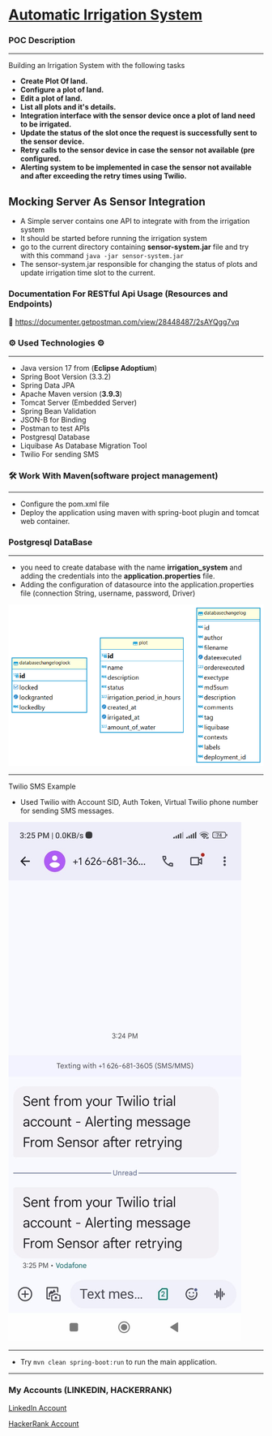 # <ins>Automatic Irrigation System</ins>

### **POC Description**

-----
Building an Irrigation System with the following tasks
- **Create Plot Of land.**
- **Configure a plot of land.**
- **Edit a plot of land.**
- **List all plots and it's details.**
- **Integration interface with the sensor device once a plot of land
  need to be irrigated.**
- **Update the status of the slot once the request is successfully sent
  to the sensor device.**
- **Retry calls to the sensor device in case the sensor not available
  (pre configured.**
- **Alerting system to be implemented in case the sensor not
  available and after exceeding the retry times using Twilio.**

## Mocking Server As Sensor Integration
- A Simple server contains one API to integrate with from the irrigation system
- It should be started before running the irrigation system
- go to the current directory containing **sensor-system.jar** file and try with this command
 `java -jar sensor-system.jar`
- The sensor-system.jar responsible for changing the status of plots and update irrigation time slot to the current.
### Documentation For RESTful Api Usage (Resources and Endpoints)

📧 https://documenter.getpostman.com/view/28448487/2sAYQgg7vq

### ⚙ Used Technologies ⚙

---
* Java version 17 from (**Eclipse Adoptium**)
* Spring Boot Version (3.3.2)
* Spring Data JPA
* Apache Maven version (**3.9.3**)
* Tomcat Server (Embedded Server)
* Spring Bean Validation
* JSON-B for Binding
* Postman to test APIs
* Postgresql Database
* Liquibase As Database Migration Tool
* Twilio For sending SMS
### 🛠 Work With Maven(software project management)

---
* Configure the pom.xml file
* Deploy the application using maven with spring-boot plugin and tomcat web container.





### Postgresql DataBase

---
* you need to create database with the name **irrigation_system** and adding the credentials into the **application.properties** file.
* Adding the configuration of datasource into the application.properties file (connection String, username, password, Driver)

![Alt text](src\main\resources\static\irrigation_system-db.png)




------
Twilio SMS Example
- Used Twilio with Account SID, Auth Token, Virtual Twilio phone number for sending SMS messages.

![Alt text](src\main\resources\static\Alerting-Message.jpg)

------
- Try
  `mvn clean spring-boot:run` to run the main application.
------
### My  Accounts (LINKEDIN, HACKERRANK)

[LinkedIn Account](https://www.linkedin.com/in/abdallah96)


[HackerRank Account](https://www.hackerrank.com/profile/abdallahsameer22)

